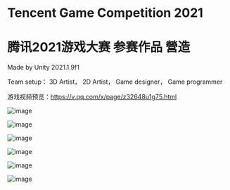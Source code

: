 # Tencent Game Competition 2021 
# 腾讯2021游戏大赛 参赛作品 營造

Made by Unity 2021.1.9f1

Team setup：
3D Artist， 
2D Artist， 
Game designer， 
Game programmer

游戏视频预览：https://v.qq.com/x/page/z32648u1g75.html

![image](https://user-images.githubusercontent.com/26337901/157557445-0063efc0-5670-4c29-ba48-4a529d412c81.png)

![image](https://user-images.githubusercontent.com/26337901/157557301-930fb0a3-c51a-41c1-823f-7d4ae9e217e6.png)

![image](https://user-images.githubusercontent.com/26337901/157558628-fbd9313c-5529-496d-aacf-535fcb809c26.png)

![image](https://user-images.githubusercontent.com/26337901/157558702-5c9c8a99-1caf-4cd7-9994-9ec48ad38418.png)

![image](https://user-images.githubusercontent.com/26337901/157558784-6dbf8a90-d756-4dda-84c6-91ca11354e1c.png)

![image](https://user-images.githubusercontent.com/26337901/157558903-35df5a40-1626-42fe-8cd9-ee14d21c6ffe.png)







